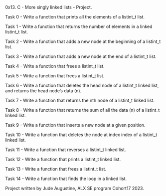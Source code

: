 0x13. C - More singly linked lists - Project.

Task 0 - Write a function that prints all the elements of a listint_t list.

Task 1 - Write a function that returns the number of elements in a
linked listint_t list.

Task 2 - Write a function that adds a new node at the beginning of
a listint_t list.

Task 3 - Write a function that adds a new node at the end of a listint_t list.

Task 4 - Write a function that frees a listint_t list.

Task 5 - Write a function that frees a listint_t list.

Task 6 - Write a function that deletes the head node of a listint_t
linked list, and returns the head node’s data (n).

Task 7 - Write a function that returns the nth node of a listint_t linked list.

Task 8 - Write a function that returns the sum of all the data (n)
of a listint_t linked list.

Task 9 - Write a function that inserts a new node at a given
position.

Task 10 - Write a function that deletes the node at index index of
a listint_t linked list.

Task 11 - Write a function that reverses a listint_t linked list.

Task 12 - Write a function that prints a listint_t linked list.

Task 13 - Write a function that frees a listint_t list.

Task 14 - Write a function that finds the loop in a linked list.

Project written by Jude Augustine, ALX SE program Cohort17 2023.
